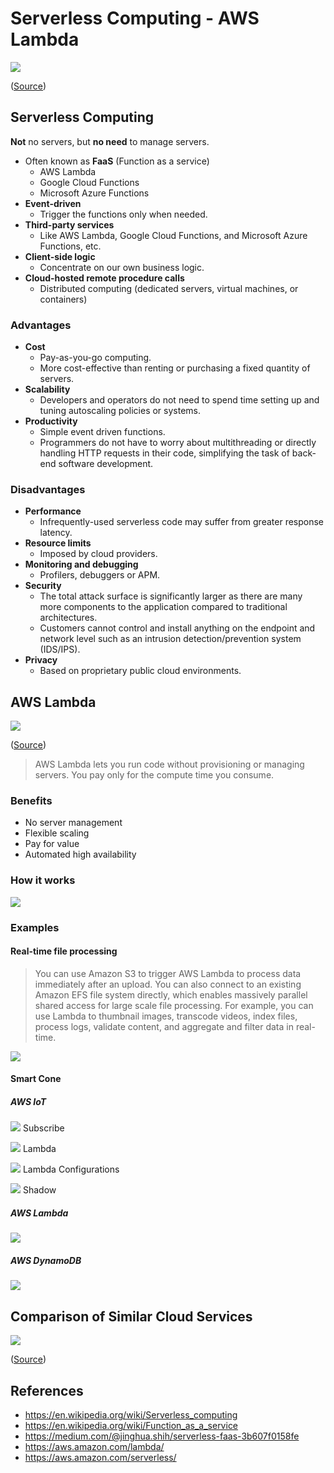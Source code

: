 # Serverless Computing - AWS Lambda

![](image/title.jpg)

([Source](https://medium.com/@psmanikandan/serverless-computing-c73f4ff45cc8))

## Serverless Computing
**Not** no servers, but **no need** to manage servers.

* Often known as **FaaS** (Function as a service)
  * AWS Lambda
  * Google Cloud Functions
  * Microsoft Azure Functions
* **Event-driven**
  * Trigger the functions only when needed.
* **Third-party services**
  * Like AWS Lambda, Google Cloud Functions, and Microsoft Azure Functions, etc.
* **Client-side logic**
  * Concentrate on our own business logic.
* **Cloud-hosted remote procedure calls**
  * Distributed computing (dedicated servers, virtual machines, or containers)

### Advantages
* **Cost**
  * Pay-as-you-go computing.
  * More cost-effective than renting or purchasing a fixed quantity of servers.
* **Scalability**
  * Developers and operators do not need to spend time setting up and tuning autoscaling policies or systems.
* **Productivity**
  * Simple event driven functions.
  * Programmers do not have to worry about multithreading or directly handling HTTP requests in their code, simplifying the task of back-end software development.

### Disadvantages
* **Performance**
  * Infrequently-used serverless code may suffer from greater response latency.
* **Resource limits**
  * Imposed by cloud providers.
* **Monitoring and debugging**
  * Profilers, debuggers or APM.
* **Security**
  * The total attack surface is significantly larger as there are many more components to the application compared to traditional architectures.
  * Customers cannot control and install anything on the endpoint and network level such as an intrusion detection/prevention system (IDS/IPS).
* **Privacy**
  * Based on proprietary public cloud environments.

## AWS Lambda

![](image/AWS_Lambda.png)

([Source](https://medium.com/@Whien/aws-lambda-serverless-with-slack-notification-%E6%89%8B%E6%8A%8A%E6%89%8B%E5%BB%BA%E7%AB%8B%E4%B8%80%E5%80%8B%E4%B8%8D%E9%9C%80%E8%A6%81%E7%B6%AD%E8%AD%B7%E4%BC%BA%E6%9C%8D%E5%99%A8%E7%9A%84-slack-%E8%A8%8A%E6%81%AF%E9%80%9A%E7%9F%A5-129918b299b5))

> AWS Lambda lets you run code without provisioning or managing servers. You pay only for the compute time you consume.

### Benefits
* No server management
* Flexible scaling
* Pay for value
* Automated high availability

### How it works
![](image/AWS_Lambda_how_it_works.png)

### Examples

#### Real-time file processing
> You can use Amazon S3 to trigger AWS Lambda to process data immediately after an upload. You can also connect to an existing Amazon EFS file system directly, which enables massively parallel shared access for large scale file processing. For example, you can use Lambda to thumbnail images, transcode videos, index files, process logs, validate content, and aggregate and filter data in real-time.

![](image/AWS_Lambda_real-time_file_processing.png)

#### Smart Cone

##### AWS IoT
![](image/Smart_Cone_subscribe.png)
Subscribe

![](image/Smart_Cone_lambda.png)
Lambda

![](image/Smart_Cone_lambda_configurations.png)
Lambda Configurations

![](image/Smart_Cone_shadow.png)
Shadow

##### AWS Lambda
![](image/Smart_Cone_lambda_function.png)

##### AWS DynamoDB
![](image/Smart_Cone_dynamodb.png)

## Comparison of Similar Cloud Services
![](image/comparison.png)

([Source](https://www.simform.com/aws-lambda-vs-azure-functions-vs-google-functions/))

## References
* https://en.wikipedia.org/wiki/Serverless_computing
* https://en.wikipedia.org/wiki/Function_as_a_service
* https://medium.com/@jinghua.shih/serverless-faas-3b607f0158fe
* https://aws.amazon.com/lambda/
* https://aws.amazon.com/serverless/
